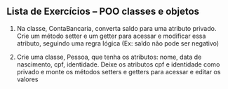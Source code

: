## Lista de Exercícios – POO classes e objetos 

1. Na classe, ContaBancaria, converta saldo para uma atributo privado. Crie um método setter e um getter para acessar e modificar essa atributo, seguindo uma regra lógica (Ex: saldo não pode ser negativo)

2. Crie uma classe, Pessoa, que tenha os atributos: nome, data de nascimento, cpf, identidade. Deixe os atributos cpf e identidade como privado e monte os métodos setters e getters para acessar e editar os valores